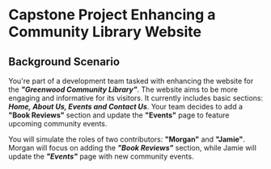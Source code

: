 # Capstone Project Enhancing a Community Library Website

## Background Scenario ##

You're part of a development team tasked with enhancing the website for the **_"Greenwood Community Library"_**. The website aims to be more engaging and informative for its visitors. It currently includes basic sections: **_Home, About Us, Events and Contact Us_**. Your team decides to add a **"Book Reviews"** section and update the **"Events"** page to feature upcoming community events.

You will simulate the roles of two contributors: **"Morgan"** and **"Jamie"**. Morgan will focus on adding the **_"Book Reviews"_** section, while Jamie will update the **_"Events"_** page with new community events.
